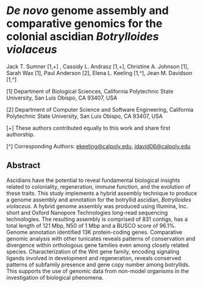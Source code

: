 # *De novo* genome assembly and comparative genomics for the colonial ascidian *Botrylloides violaceus*

Jack T. Sumner [1,+] , Cassidy L. Andrasz [1,+], Christine A. Johnson [1], Sarah Wax [1], Paul Anderson [2], Elena L. Keeling [1,^], Jean M. Davidson [1,^]

[1] Department of Biological Sciences, California Polytechnic State University, San Luis Obispo, CA 93407, USA

[2] Department of Computer Science and Software Engineering, California Polytechnic State University, San Luis Obispo, CA 93407, USA

[+] These authors contributed equally to this work and share first authorship.

[^] Corresponding Authors: ekeeling@calpoly.edu, jdavid06@calpoly.edu

## Abstract
Ascidians have the potential to reveal fundamental biological insights related to coloniality, regeneration, immune function, and the evolution of these traits. This study implements a hybrid assembly technique to produce a genome assembly and annotation for the botryllid ascidian, *Botrylloides violaceus*. A hybrid genome assembly was produced using Illumina, Inc. short and Oxford Nanopore Technologies long-read sequencing technologies. The resulting assembly is comprised of 831 contigs, has a total length of 121 Mbp, N50 of 1 Mbp and a BUSCO score of 96.1%. Genome annotation identified 13K protein-coding genes. Comparative genomic analysis with other tunicates reveals patterns of conservation and divergence within orthologous gene families even among closely related species. Characterization of the Wnt gene family, encoding signaling ligands involved in development and regeneration, reveals conserved patterns of subfamily presence and gene copy number among botryllids. This supports the use of genomic data from non-model organisms in the investigation of biological phenomena.
